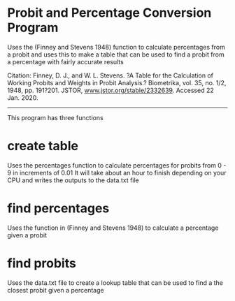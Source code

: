 # Probit and Percentage Conversion Program
Uses the (Finney and Stevens 1948) function to calculate percentages from a probit and uses this to make a table that can be used to find a probit from a percentage with fairly accurate results

Citation: Finney, D. J., and W. L. Stevens. ?A Table for the Calculation of Working Probits and Weights in Probit Analysis.? Biometrika, vol. 35, no. 1/2, 1948, pp. 191?201. JSTOR, www.jstor.org/stable/2332639. Accessed 22 Jan. 2020.

------------------------------------------------------------------------------------------------------------------------------------------

This program has three functions
# create table
Uses the percentages function to calculate percentages for probits from 0 - 9 in increments of 0.01
It will take about an hour to finish depending on your CPU and writes the outputs to the data.txt file

# find percentages
Uses the function in (Finney and Stevens 1948) to calculate a percentage given a probit

# find probits
Uses the data.txt file to create a lookup table that can be used to find a the closest probit given a percentage
